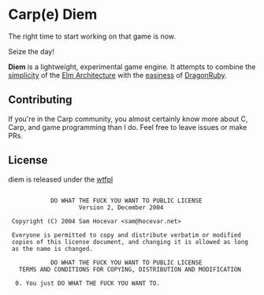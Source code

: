 # Carp(e) Diem

The right time to start working on that game is now.

Seize the day!

**Diem** is a lightweight, experimental game engine. It attempts to combine the [simplicity](https://www.youtube.com/watch?v=kGlVcSMgtV4) of the [Elm Architecture](https://guide.elm-lang.org/architecture/) with the [easiness](https://www.youtube.com/watch?v=oytL881p-nQ) of [DragonRuby](https://dragonruby.itch.io/dragonruby-gtk). 

## Contributing
If you're in the Carp community, you almost certainly know more about C, Carp, and game programming than I do. Feel free to leave issues or make PRs.

## License
diem is released under the [wtfpl](http://www.wtfpl.net/)
```

            DO WHAT THE FUCK YOU WANT TO PUBLIC LICENSE
                    Version 2, December 2004

 Copyright (C) 2004 Sam Hocevar <sam@hocevar.net>

 Everyone is permitted to copy and distribute verbatim or modified
 copies of this license document, and changing it is allowed as long
 as the name is changed.

            DO WHAT THE FUCK YOU WANT TO PUBLIC LICENSE
   TERMS AND CONDITIONS FOR COPYING, DISTRIBUTION AND MODIFICATION

  0. You just DO WHAT THE FUCK YOU WANT TO.
  ```
